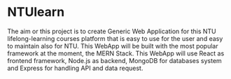 # NTUlearn
The aim or this project is to create Generic Web Application for this NTU lifelong-learning courses platform that is easy to use for the user and easy to maintain also for NTU. This WebApp will be built with the most popular framework at the moment, the MERN Stack. This WebApp will use React as frontend framework, Node.js as backend, MongoDB for databases system and Express for handling API and data request.

